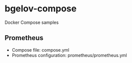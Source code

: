 # bgelov-compose
Docker Compose samples

## Prometheus
- Compose file: compose.yml
- Prometheus configuration: prometheus/prometheus.yml
